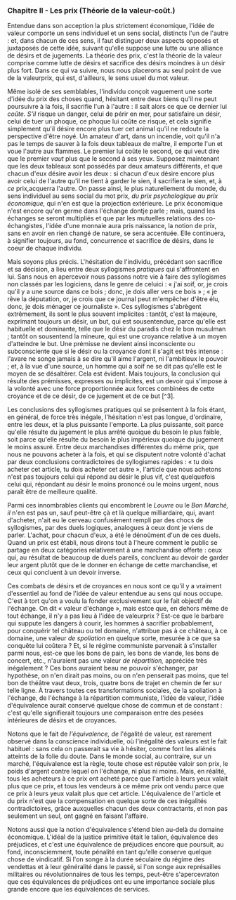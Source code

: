 ### Chapitre II - Les prix (Théorie de la valeur-coût.)

Entendue dans son acception la plus strictement économique, l'idée de valeur comporte un sens individuel et un sens social, distincts l'un de l'autre : et, dans chacun de ces sens, il faut distinguer deux aspects opposés et juxtaposés de cette idée, suivant qu'elle suppose une lutte ou une alliance de désirs et de jugements. La théorie des prix, c'est la théorie de la valeur comprise comme lutte de désirs et sacrifice des désirs moindres à un désir plus fort. Dans ce qui va suivre, nous nous placerons au seul point de vue de la valeurprix, qui est, d'ailleurs, le sens usuel du mot valeur.

Même isolé de ses semblables, l'individu conçoit vaguement une sorte d'idée du prix des choses quand, hésitant entre deux biens qu'il ne peut poursuivre à la fois, il sacrifie l'un à l'autre : il sait alors ce que ce dernier lui _coûte. S'il_ risque un danger, celui de périr en mer, pour satisfaire un désir, celui de tuer un phoque, ce phoque lui coûte ce risque, et cela signifie simplement qu'il désire encore plus tuer cet animal qu'il ne redoute la perspective d'être noyé. Un amateur d'art, dans un incendie, voit qu'il n'a pas le temps de sauver à la fois deux tableaux de maître, il emporte l'un et voue l'autre aux flammes. Le premier lui coûte le second, ce qui veut dire que le premier _vaut_ plus que le second à ses yeux. Supposez maintenant que les deux tableaux sont possédés par deux amateurs différents, et que chacun d'eux désire avoir les deux : si chacun d'eux désire encore plus avoir celui de l'autre qu'il ne tient à garder le sien, il sacrifiera le sien, et, à _ce_ prix,acquerra l'autre. On passe ainsi, le plus naturellement du monde, du sens individuel au sens social du mot prix, _du prix psychologique au prix économique,_ qui n'en est que la projection extérieure. Le prix économique n'est encore qu'en germe dans l'échange dontje parle ; mais, quand les échanges se seront multipliés et que par les mutuelles relations des co-échangistes, l'idée d'une monnaie aura pris naissance, la notion de prix, sans en avoir en rien changé de nature, se sera accentuée. Elle continuera, à signifier toujours, au fond, concurrence et sacrifice de désirs, dans le coeur de chaque individu.

Mais soyons plus précis. L'hésitation de l'individu, précédant son sacrifice et sa décision, a lieu entre deux syllogismes _pratiques_ qui s'affrontent en lui. Sans nous en apercevoir nous passons notre vie à faire des syllogismes non classés par les logiciens, dans le genre de celuici : « j'ai soif, or, je crois qu'il y a une source dans ce bois ; donc, je dois aller vers ce bois » ; « je rêve la députation, or, je crois que ce journal peut m'empêcher d'être élu, donc, je dois ménager ce journaliste ». Ces syllogismes s'abrègent extrêmement, ils sont le plus souvent implicites : tantôt, c'est la majeure, exprimant toujours un désir, un but, qui est sousentendue, parce qu'elle est habituelle et dominante, telle que le désir du paradis chez le bon musulman ; tantôt on sousentend la mineure, qui est une croyance relative à un moyen d'atteindre le but. Une prémisse ne devient ainsi inconsciente ou subconsciente que si le désir ou la croyance dont il s'agit est très intense : l'avare ne songe jamais à se dire qu'il aime l'argent, ni l'ambitieux le pouvoir ; et, à la vue d'une source, un homme qui a soif ne se dit pas qu'elle est le moyen de se désaltérer. Cela est évident. Mais toujours, la conclusion qui résulte des prémisses, expresses ou implicites, est un devoir qui s'impose à la volonté avec une force proportionnée aux forces combinées de cette croyance et de ce désir, de ce jugement et de ce but [^3].

Les conclusions des syllogismes pratiques qui se présentent à la fois étant, en général, de force très inégale, l'hésitation n'est pas longue, d'ordinaire, entre les deux, et la plus puissante l'emporte. La plus puissante, soit parce qu'elle résulte du jugement le plus arrêté quoique du besoin le plus faible, soit parce qu'elle résulte du besoin le plus impérieux quoique du jugement le moins assuré. Entre deux marchandises différentes du même prix, que nous ne pouvons acheter à la fois, et qui se disputent notre volonté d'achat par deux conclusions contradictoires de syllogismes rapides : « tu dois acheter cet article, tu dois acheter cet autre », l'article que nous achetons n'est pas toujours celui qui répond au désir le plus vif, c'est quelquefois celui qui, répondant au désir le moins prononcé ou le moins urgent, nous paraît être de meilleure qualité.

Parmi ces innombrables clients qui encombrent le _Louvre_ ou le _Bon Marché, il_ n'en est pas un, sauf peut-être çà et là quelque milliardaire, qui, avant d'acheter, n'ait eu le cerveau confusément rempli par des chocs de syllogismes, par des duels logiques, analogues à ceux dont je viens de parler. L'achat, pour chacun d'eux, a été le dénoûment d'un de ces duels. Quand un prix est établi, nous dirons tout à l'heure comment le public se partage en deux catégories relativement à une marchandise offerte : ceux qui, au résultat de beaucoup de duels pareils, concluent au devoir de garder leur argent plutôt que de le donner en échange de cette marchandise, et ceux qui concluent à un devoir inverse.

Ces combats de désirs et de croyances en nous sont ce qu'il y a vraiment d'essentiel au fond de l'idée de valeur entendue au sens qui nous occupe. C'est à tort qu'on a voulu la fonder exclusivement sur le fait objectif de l'échange. On dit « valeur d'échange », mais estce que, en dehors même de tout échange, il n'y a pas lieu à l'idée de valeurprix ? Est-ce que le barbare qui suppute les dangers à courir, les hommes à sacrifier probablement, pour conquérir tel château ou tel domaine, n'attribue pas à ce château, à ce domaine, une valeur _de spoliation_ en quelque sorte, mesurée à ce que sa conquête lui coûtera ? Et, si le régime communiste parvenait à s'installer parmi nous, est-ce que les bons de pain, les bons de viande, les bons de concert, etc., n'auraient pas une valeur _de répartition,_ appréciée très inégalement ? Ces bons auraient beau ne pouvoir s'échanger, par hypothèse, on n'en dirait pas moins, ou on n'en penserait pas moins, que tel bon de théâtre vaut deux, trois, quatre bons de trajet en chemin de fer sur telle ligne. À travers toutes ces transformations sociales, de la spoliation à l'échange, de l'échange à la répartition communiste, l'idée de valeur, l'idée d'équivalence aurait conservé quelque chose de commun et de constant : c'est qu'elle signifierait toujours une comparaison entre des pesées intérieures de désirs et de croyances.

Notons que le fait de _l'équivalence, de_ l'égalité de valeur, est rarement observé dans la conscience individuelle, où l'inégalité des valeurs est le fait habituel : sans cela on passerait sa vie à hésiter, comme font les aliénés atteints de la folie du doute. Dans le monde social, au contraire, sur un marché, l'équivalence est la règle, toute chose est réputée valoir son prix, le poids d'argent contre lequel on l'échange, ni plus ni moins. Mais, en réalité, tous les acheteurs à ce prix ont acheté parce que l'article à leurs yeux valait plus que ce prix, et tous les vendeurs à ce même prix ont vendu parce que ce prix à leurs yeux valait plus que cet article. L'équivalence de l'article et du prix n'est que la compensation en quelque sorte de ces inégalités contradictoires, grâce auxquelles chacun des deux contractants, et non pas seulement un seul, ont gagné en faisant l'affaire.

Notons aussi que la notion d'équivalence s'étend bien au-delà du domaine économique. L'idéal de la justice primitive était le talion, équivalence des préjudices, et c'est une équivalence de préjudices encore que poursuit, au fond, inconsciemment, toute pénalité en tant qu'elle conserve quelque chose de vindicatif. Si l'on songe à la durée séculaire du régime des vendettas et à leur généralité dans le passé, si l'on songe aux représailles militaires ou révolutionnaires de tous les temps, peut-être s'apercevraton que ces équivalences de préjudices ont eu une importance sociale plus grande encore que les équivalences de services.
